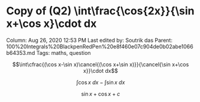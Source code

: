 # Copy of (Q2) \int\frac{\cos{2x}}{\sin x+\cos x}\cdot dx

Column: Aug 26, 2020 12:53 PM
Last edited by: Soutrik das
Parent: 100%20Integrals%20BlackpenRedPen%20e8f460e07c904de0b02abe1066b64353.md
Tags: maths, question

$$\int\cfrac{(\cos x-\sin x)\cancel{(\cos x+\sin x)}}{\cancel{\sin x+\cos x}}\cdot dx$$

$$\int \cos x\ dx-\int\sin x \ dx$$

$$\sin x+\cos x+c$$